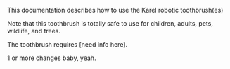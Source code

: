 This documentation describes how to use the Karel robotic toothbrush(es)

Note that this toothbrush is totally safe to use for children, adults, pets, wildlife, and trees.

The toothbrush requires [need info here].

1 or more changes baby, yeah.
